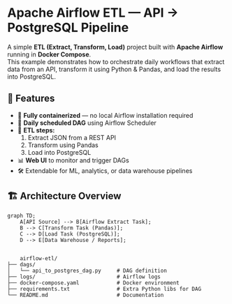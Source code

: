 # Apache Airflow ETL — API → PostgreSQL Pipeline
A simple **ETL (Extract, Transform, Load)** project built with **Apache Airflow** running in **Docker Compose**.  
This example demonstrates how to orchestrate daily workflows that extract data from an API, transform it using Python & Pandas, and load the results into PostgreSQL.

## 🚀 Features

- 🧠 **Fully containerized** — no local Airflow installation required  
- 🔁 **Daily scheduled DAG** using Airflow Scheduler  
- 🧩 **ETL steps:**  
  1. Extract JSON from a REST API  
  2. Transform using Pandas  
  3. Load into PostgreSQL  
- 📊 **Web UI** to monitor and trigger DAGs  
- 🛠️ Extendable for ML, analytics, or data warehouse pipelines


## 🏗️ Architecture Overview

```mermaid
graph TD;
    A[API Source] --> B[Airflow Extract Task];
    B --> C[Transform Task (Pandas)];
    C --> D[Load Task (PostgreSQL)];
    D --> E[Data Warehouse / Reports];
	
	
	airflow-etl/
├── dags/
│   └── api_to_postgres_dag.py     # DAG definition
├── logs/                          # Airflow logs
├── docker-compose.yaml            # Docker environment
├── requirements.txt               # Extra Python libs for DAG
└── README.md                      # Documentation
